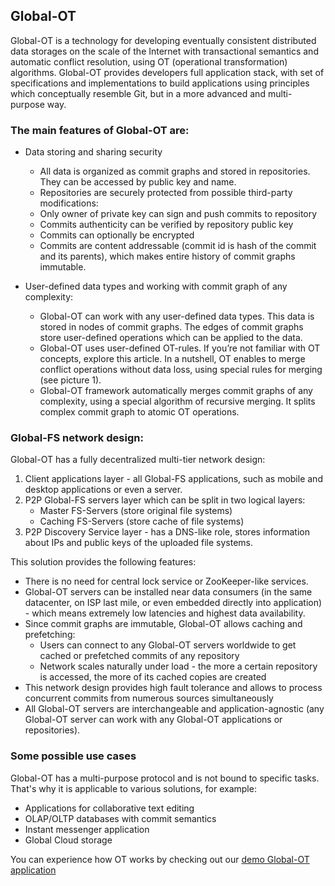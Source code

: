 ## Global-OT

Global-OT is a technology for developing eventually consistent distributed data storages on the scale of the Internet 
with transactional semantics and automatic conflict resolution, using OT (operational transformation) algorithms. 
Global-OT provides developers full application stack, with set of specifications and implementations to build 
applications using principles which conceptually resemble Git, but in a more advanced and multi-purpose way. 

### The main features of Global-OT are:
* Data storing and sharing security
    * All data is organized as commit graphs and stored in repositories. They can be  accessed by public key and name.
    * Repositories are securely protected from possible third-party modifications:
    * Only owner of private key can sign and push commits to repository
    * Commits authenticity can be verified by repository public key
    * Commits can optionally be encrypted  
    * Commits are content addressable (commit id is hash of the commit and its parents), which makes entire history of 
    commit graphs immutable.
    
* User-defined data types and working with commit graph of any complexity:
    * Global-OT can work with any user-defined data types. This data is stored in nodes of commit graphs. The edges of 
    commit graphs store user-defined operations which can be applied to the data.
    * Global-OT uses user-defined OT-rules. If you’re not familiar with OT concepts, explore this article. In a nutshell, 
    OT enables to merge conflict operations without data loss, using special rules for merging (see picture 1). 
    * Global-OT framework automatically merges commit graphs of any complexity, using a special algorithm of recursive 
    merging. It splits complex commit graph to atomic OT operations.
    
### Global-FS network design:
Global-OT has a fully decentralized multi-tier network design:
1. Client applications layer - all Global-FS applications, such as mobile and desktop applications or even a server.
2. P2P Global-FS servers layer which can be split in two logical layers:
    * Master FS-Servers (store original file systems)
    * Caching FS-Servers (store cache of file systems)
3. P2P Discovery Service layer - has a DNS-like role, stores information about IPs and public keys of the uploaded 
file systems.

This solution provides the following features:
* There is no need for central lock service or ZooKeeper-like services.
* Global-OT servers can be installed near data consumers (in the same datacenter, on ISP last mile, or even embedded 
directly into application) - which means extremely low latencies and highest data availability.
* Since commit graphs are immutable, Global-OT allows caching and prefetching:
     * Users can connect to any Global-OT servers worldwide to get cached or prefetched commits of any repository 
     * Network scales naturally under load - the more a certain repository is accessed, the more of its cached copies 
are created
* This network design provides high fault tolerance and allows to process concurrent commits from numerous sources 
simultaneously
* All Global-OT servers are interchangeable and application-agnostic (any Global-OT server can work with any Global-OT 
applications or repositories).

### Some possible use cases
Global-OT has a multi-purpose protocol and is not bound to specific tasks. That's why it is applicable to various solutions,
for example:
* Applications for collaborative text editing
* OLAP/OLTP databases with commit semantics
* Instant messenger application
* Global Cloud storage

You can experience how OT works by checking out our [demo Global-OT application](https://github.com/softindex/datakernel/tree/master/examples/global-ot-demo)